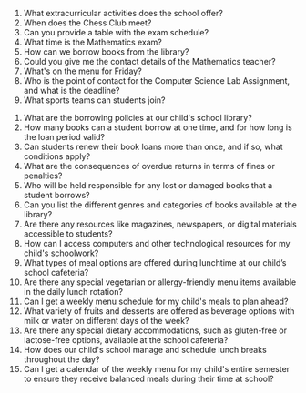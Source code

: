 1. What extracurricular activities does the school offer?
2. When does the Chess Club meet?
3. Can you provide a table with the exam schedule?
4. What time is the Mathematics exam?
5. How can we borrow books from the library?
6. Could you give me the contact details of the Mathematics teacher?
7. What's on the menu for Friday?
8. Who is the point of contact for the Computer Science Lab Assignment, and what is the deadline?
9. What sports teams can students join?

<!-- From BOT -->
1. What are the borrowing policies at our child's school library?
2. How many books can a student borrow at one time, and for how long is the loan period valid?
3. Can students renew their book loans more than once, and if so, what conditions apply?
4. What are the consequences of overdue returns in terms of fines or penalties?
5. Who will be held responsible for any lost or damaged books that a student borrows?
6. Can you list the different genres and categories of books available at the library?
7. Are there any resources like magazines, newspapers, or digital materials accessible to students?
8. How can I access computers and other technological resources for my child's schoolwork?
9. What types of meal options are offered during lunchtime at our child’s school cafeteria?
10. Are there any special vegetarian or allergy-friendly menu items available in the daily lunch rotation?
11. Can I get a weekly menu schedule for my child's meals to plan ahead?
12. What variety of fruits and desserts are offered as beverage options with milk or water on different days of the week?
13. Are there any special dietary accommodations, such as gluten-free or lactose-free options, available at the school cafeteria?
14. How does our child's school manage and schedule lunch breaks throughout the day?
15. Can I get a calendar of the weekly menu for my child's entire semester to ensure they receive balanced meals during their time at school?